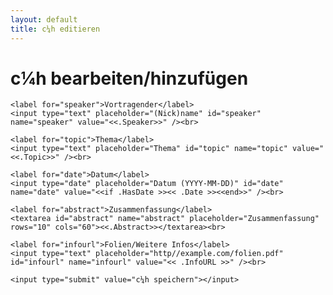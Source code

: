 ```yaml
---
layout: default
title: c¼h editieren
---
```


<h1>c¼h bearbeiten/hinzufügen</h1>

<form method="POST" action="edit_c14.html">
	<input type="hidden" name="id" value="<< if ge .Id 0 >><<.Id>><< end >>" />

	<label for="speaker">Vortragender</label>
	<input type="text" placeholder="(Nick)name" id="speaker"  name="speaker" value="<<.Speaker>>" /><br>

	<label for="topic">Thema</label>
	<input type="text" placeholder="Thema" id="topic" name="topic" value="<<.Topic>>" /><br>

	<label for="date">Datum</label>
	<input type="date" placeholder="Datum (YYYY-MM-DD)" id="date" name="date" value="<<if .HasDate >><< .Date >><<end>>" /><br>

	<label for="abstract">Zusammenfassung</label>
	<textarea id="abstract" name="abstract" placeholder="Zusammenfassung" rows="10" cols="60"><<.Abstract>></textarea><br>

	<label for="infourl">Folien/Weitere Infos</label>
	<input type="text" placeholder="http//example.com/folien.pdf" id="infourl" name="infourl" value="<< .InfoURL >>" /><br>

	<input type="submit" value="c¼h speichern"></input>

</form>
